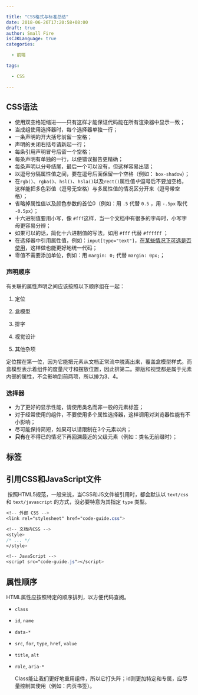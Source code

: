 ```yaml
---

title: "CSS格式与标准总结"
date: 2018-06-26T17:20:58+08:00
draft: true
author: Small Fire
isCJKLanguage: true
categories: 

  - 前端

tags: 

  - CSS

---
```


## CSS语法



- 使用双空格短缩进——只有这样才能保证代码能在所有渲染器中显示一致；
- 当成组使用选择器时，每个选择器单独一行；
- 一条声明的开大括号前留一空格；
- 声明的关闭右括号请新起一行；
- 每条引用声明冒号后留一个空格；
- 每条声明有单独的一行，以便错误报告更精确；
- 每条声明以分号结尾，最后一个可以没有，但这样容易出错；
- 以逗号分隔属性值之间，要在逗号后面保留一个空格（例如： `box-shadow`）；
- 在`rgb()`、`rgba()`、`hsl()`、`hsla()`以及`rect()`属性值*中*逗号后不要加空格，这样能把多色彩值（逗号无空格）与多属性值的情况区分开来（逗号带空格）；
- 省略掉属性值以及颜色参数的首位0（例如：用 `.5` 代替 `0.5` ，用 `-.5px` 取代 `-0.5px`）；
- 十六进制值要用小写，像 `#fff`这样，当一个文档中有很多的字母时，小写字母更容易分辨；
- 如果可以的话，简化十六进制值的写法，如用 `#fff` 代替 `#ffffff` ；
- 在选择器中引用属性值，例如：`input[type="text"]`，[在某些情况下可选是否使用](http://mathiasbynens.be/notes/unquoted-attribute-values#css)，这样做也能更好地统一代码；
- 零值不需要添加单位，例如：用 `margin: 0;` 代替 `margin: 0px;`；

### 声明顺序

有关联的属性声明之间应该按照以下顺序组在一起：

1. 定位

2. 盒模型

3. 排字

4. 视觉设计

5.  其他杂项

   定位摆在第一位，因为它能把元素从文档正常流中脱离出来，覆盖盒模型样式。而盒模型表示着组件的度量尺寸和摆放位置，因此排第二。排版和视觉都是属于元素内部的属性，不会影响到前两项，所以排为3、4。

### 选择器

- 为了更好的显示性能，请使用类名而非一般的元素标签；
- 对于经常使用的组件，不要使用多个属性选择器，这样调用对浏览器性能有不小影响；
- 尽可能保持简短，如果可以请限制在3个元素以内；
- **只有**在不得已的情况下再回溯最近的父级元素（例如：类名无前缀时）；

## 标签

## 引用CSS和JavaScript文件

​	按照HTML5规范，一般来说，当CSS和JS文件被引用时，都会默认以 `text/css`和 `text/javascript` 的方式，没必要特意为其指定 `type` 类型。

```CSS
<!-- 外部 CSS -->
<link rel="stylesheet" href="code-guide.css">

<!-- 文档内CSS -->
<style>
/* ... */
</style>

<!-- JavaScript -->
<script src="code-guide.js"></script>
```

## 属性顺序

HTML属性应按照特定的顺序排列，以方便代码查阅。

- `class`

- `id`, `name`

- `data-*`

- `src`, `for`, `type`, `href`, `value`

- `title`, `alt`

- `role`, `aria-*`

  Class能让我们更好地重用组件，所以它打头阵；id则更加特定和专属，应尽量控制其使用（例如：内页书签）。